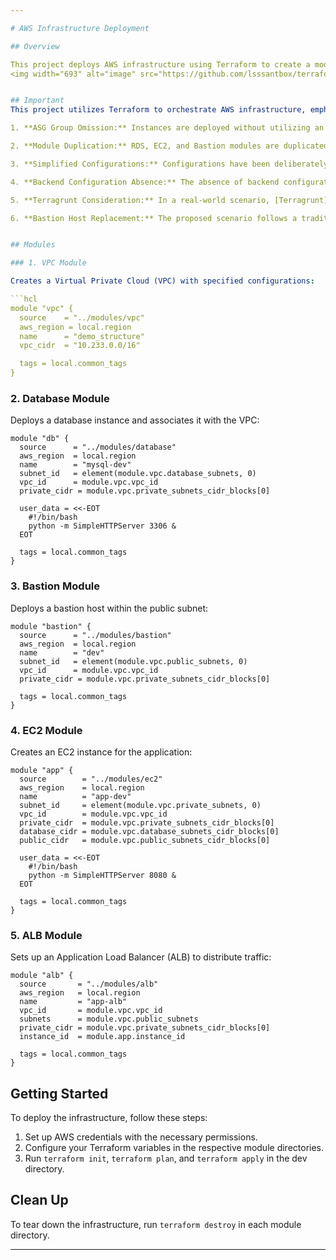 ```yaml
---

# AWS Infrastructure Deployment

## Overview

This project deploys AWS infrastructure using Terraform to create a modularized architecture 
<img width="693" alt="image" src="https://github.com/lsssantbox/terraform/assets/150734965/f0c929de-79d0-434f-9f80-e2828041c40a">


## Important
This project utilizes Terraform to orchestrate AWS infrastructure, emphasizing a modularized architecture. However, for a demo, the project intentionally embraces simplicity, acknowledging a few notable considerations:

1. **ASG Group Omission:** Instances are deployed without utilizing an Auto Scaling Group (ASG) for scalability, a decision made to streamline the demo.

2. **Module Duplication:** RDS, EC2, and Bastion modules are duplicated for simplicity, with adjustments based on specific use cases as needed.

3. **Simplified Configurations:** Configurations have been deliberately simplified, overlooking specific intricate details for clarity in the demonstration.

4. **Backend Configuration Absence:** The absence of backend configuration simplifies the project for educational purposes.

5. **Terragrunt Consideration:** In a real-world scenario, [Terragrunt](https://terragrunt.gruntwork.io/docs/getting-started/quick-start/#introduction) would be a preferred choice for its ability to make the code DRY (Don't Repeat Yourself) and introduce additional functionalities on top of Terraform.

6. **Bastion Host Replacement:** The proposed scenario follows a traditional bastion host approach. However, in a practical setting, I recommend replacing it with Session Manager, an Amazon-recommended technology. More details on the benefits can be found [here](https://aws.amazon.com/blogs/mt/replacing-a-bastion-host-with-amazon-ec2-systems-manager/).


## Modules

### 1. VPC Module

Creates a Virtual Private Cloud (VPC) with specified configurations:

```hcl
module "vpc" {
  source    = "../modules/vpc"
  aws_region = local.region
  name      = "demo_structure"
  vpc_cidr  = "10.233.0.0/16"

  tags = local.common_tags
}
```

### 2. Database Module

Deploys a database instance and associates it with the VPC:

```hcl
module "db" {
  source      = "../modules/database"
  aws_region  = local.region
  name        = "mysql-dev"
  subnet_id   = element(module.vpc.database_subnets, 0)
  vpc_id      = module.vpc.vpc_id
  private_cidr = module.vpc.private_subnets_cidr_blocks[0]

  user_data = <<-EOT
    #!/bin/bash
    python -m SimpleHTTPServer 3306 &
  EOT

  tags = local.common_tags
}
```

### 3. Bastion Module

Deploys a bastion host within the public subnet:

```hcl
module "bastion" {
  source      = "../modules/bastion"
  aws_region  = local.region
  name        = "dev"
  subnet_id   = element(module.vpc.public_subnets, 0)
  vpc_id      = module.vpc.vpc_id
  private_cidr = module.vpc.private_subnets_cidr_blocks[0]

  tags = local.common_tags
}
```

### 4. EC2 Module

Creates an EC2 instance for the application:

```hcl
module "app" {
  source        = "../modules/ec2"
  aws_region    = local.region
  name          = "app-dev"
  subnet_id     = element(module.vpc.private_subnets, 0)
  vpc_id        = module.vpc.vpc_id
  private_cidr  = module.vpc.private_subnets_cidr_blocks[0]
  database_cidr = module.vpc.database_subnets_cidr_blocks[0]
  public_cidr   = module.vpc.public_subnets_cidr_blocks[0]

  user_data = <<-EOT
    #!/bin/bash
    python -m SimpleHTTPServer 8080 &
  EOT

  tags = local.common_tags
}
```

### 5. ALB Module

Sets up an Application Load Balancer (ALB) to distribute traffic:

```hcl
module "alb" {
  source       = "../modules/alb"
  aws_region   = local.region
  name         = "app-alb"
  vpc_id       = module.vpc.vpc_id
  subnets      = module.vpc.public_subnets
  private_cidr = module.vpc.private_subnets_cidr_blocks[0]
  instance_id  = module.app.instance_id

  tags = local.common_tags
}
```

## Getting Started

To deploy the infrastructure, follow these steps:

1. Set up AWS credentials with the necessary permissions.
2. Configure your Terraform variables in the respective module directories.
3. Run `terraform init`, `terraform plan`, and `terraform apply` in the dev directory.

## Clean Up

To tear down the infrastructure, run `terraform destroy` in each module directory.

---
```


